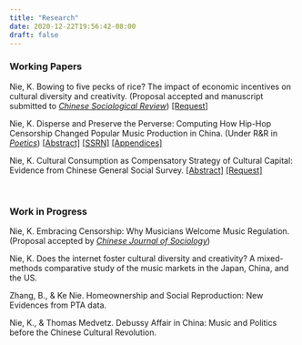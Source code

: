 ```yaml
---
title: "Research"
date: 2020-12-22T19:56:42-08:00
draft: false
---
```


### Working Papers

Nie, K. Bowing to five pecks of rice? The impact of economic incentives on cultural diversity and creativity. (Proposal accepted and manuscript submitted to *[Chinese Sociological Review](https://www.tandfonline.com/toc/mcsa20/current)*)
[[Request]](mailto:knie@ucsd.edu)

Nie, K. Disperse and Preserve the Perverse: Computing How Hip-Hop Censorship Changed Popular Music Production in China. (Under R&R in *[Poetics](https://www.journals.elsevier.com/poetics)*)
[[Abstract]](/posts/hiphop_censorship_computational/) [[SSRN]](https://papers.ssrn.com/sol3/papers.cfm?abstract_id=3761413) [[Appendices]](/files/Nie_HipHopCensorship_Appendices.pdf)

Nie, K. Cultural Consumption as Compensatory Strategy of Cultural Capital: Evidence from Chinese
General Social Survey\.
[[Abstract]](/posts/cultural_consumption_strategy/) [[Request]](mailto:knie@ucsd.edu)

<br/>

### Work in Progress

Nie, K. Embracing Censorship: Why Musicians Welcome Music Regulation. (Proposal accepted by *[Chinese Journal of Sociology](https://journals.sagepub.com/home/chs)*)

Nie, K. Does the internet foster cultural diversity and creativity? A mixed-methods comparative study of the music markets in the Japan, China, and the US.

Zhang, B., & Ke Nie. Homeownership and Social Reproduction: New Evidences from PTA data.

Nie, K., & Thomas Medvetz. Debussy Affair in China: Music and Politics before the Chinese Cultural Revolution.